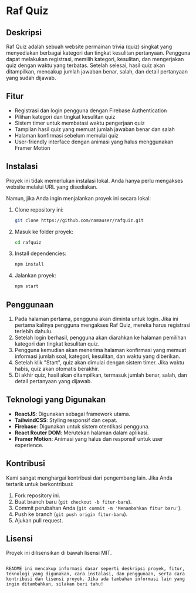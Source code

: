 # Raf Quiz

## Deskripsi

Raf Quiz adalah sebuah website permainan trivia (quiz) singkat yang menyediakan berbagai kategori dan tingkat kesulitan pertanyaan. Pengguna dapat melakukan registrasi, memilih kategori, kesulitan, dan mengerjakan quiz dengan waktu yang terbatas. Setelah selesai, hasil quiz akan ditampilkan, mencakup jumlah jawaban benar, salah, dan detail pertanyaan yang sudah dijawab.

## Fitur

- Registrasi dan login pengguna dengan Firebase Authentication
- Pilihan kategori dan tingkat kesulitan quiz
- Sistem timer untuk membatasi waktu pengerjaan quiz
- Tampilan hasil quiz yang memuat jumlah jawaban benar dan salah
- Halaman konfirmasi sebelum memulai quiz
- User-friendly interface dengan animasi yang halus menggunakan Framer Motion

## Instalasi

Proyek ini tidak memerlukan instalasi lokal. Anda hanya perlu mengakses website melalui URL yang disediakan.

Namun, jika Anda ingin menjalankan proyek ini secara lokal:

1. Clone repository ini:
   ```bash
   git clone https://github.com/namauser/rafquiz.git
   ```
2. Masuk ke folder proyek:
   ```bash
   cd rafquiz
   ```
3. Install dependencies:
   ```bash
   npm install
   ```
4. Jalankan proyek:
   ```bash
   npm start
   ```

## Penggunaan

1. Pada halaman pertama, pengguna akan diminta untuk login. Jika ini pertama kalinya pengguna mengakses Raf Quiz, mereka harus registrasi terlebih dahulu.
2. Setelah login berhasil, pengguna akan diarahkan ke halaman pemilihan kategori dan tingkat kesulitan quiz.
3. Pengguna kemudian akan menerima halaman konfirmasi yang memuat informasi jumlah soal, kategori, kesulitan, dan waktu yang diberikan.
4. Setelah klik "Start", quiz akan dimulai dengan sistem timer. Jika waktu habis, quiz akan otomatis berakhir.
5. Di akhir quiz, hasil akan ditampilkan, termasuk jumlah benar, salah, dan detail pertanyaan yang dijawab.

## Teknologi yang Digunakan

- **ReactJS**: Digunakan sebagai framework utama.
- **TailwindCSS**: Styling responsif dan cepat.
- **Firebase**: Digunakan untuk sistem otentikasi pengguna.
- **React Router DOM**: Merutekan halaman dalam aplikasi.
- **Framer Motion**: Animasi yang halus dan responsif untuk user experience.

## Kontribusi

Kami sangat menghargai kontribusi dari pengembang lain. Jika Anda tertarik untuk berkontribusi:

1. Fork repository ini.
2. Buat branch baru (`git checkout -b fitur-baru`).
3. Commit perubahan Anda (`git commit -m 'Menambahkan fitur baru'`).
4. Push ke branch (`git push origin fitur-baru`).
5. Ajukan pull request.

## Lisensi

Proyek ini dilisensikan di bawah lisensi MIT.

```

README ini mencakup informasi dasar seperti deskripsi proyek, fitur, teknologi yang digunakan, cara instalasi, dan penggunaan, serta cara kontribusi dan lisensi proyek. Jika ada tambahan informasi lain yang ingin ditambahkan, silakan beri tahu!
```
